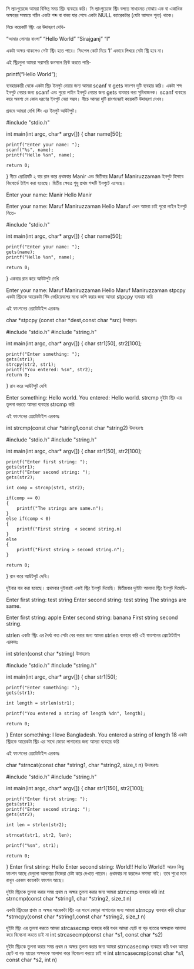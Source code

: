 সি ল্যাংগুয়েজে আমরা বিভিন্ন সময় স্ট্রিং ব্যবহার করি। সি ল্যাংগুয়েজে স্ট্রিং বলতে সাধারনত বোঝায় এক বা একাধিক অক্ষরের সমন্বয়ে গঠিন একটা শব্দ বা বাক্য যার শেষে একটা NULL ক্যারেকটার (যেটা আসলে শূন্য) থাকে।

নিচে কয়েকটি স্ট্রিং এর উদাহরণ দেখি-

“আমার সোনার বাংলা”
“Hello World”
“Sirajganj”
“I”

একটা অক্ষর থাকলেও সেটা স্ট্রিং হতে পারে। সিংগেল কোট দিয়ে ‘I’ এভাবে লিখরে সেটা স্ট্রি হবে না।

এই স্ট্রিংগুলা আমরা সরাসরি কনসলে প্রিন্ট করতে পারি-

printf(“Hello World”);

ব্যবহারকারী থেকে একটা স্ট্রিং ইনপুট নেয়ার জন্য আমরা scanf বা gets ফাংশন দুটি ব্যবহার করি। একটা শব্দ ইনপুট নেয়ার জন্য scanf এবং পুরো লাইন ইনপুট নেয়ার জন্য gets ব্যবহার করা সুবিধাজনক। scanf ব্যবহার করে অবশ্য যে কোন ধরণের ইনপুট নেয়া সম্ভব। নীচে আমরা দুটি য়াংশনেরই কয়েকটি উদাহরণ দেখব।

প্রথমে আমরা দেখি স্টিং এর ইনপুট আউটপুট।

#include "stdio.h"

int main(int argc, char* argv[])
{
    char name[50];

    printf("Enter your name: ");
    scanf("%s", name);
    printf("Hello %sn", name);

    return 0;
}
নীচে প্রোগ্রিমটি ২ বার রান করে প্রথমবার Manir এবং দ্বিতীবার Maruf Maniruzzaman ইনপুট হিসাবে কিবোর্ডে টাইপ করা হয়েছে। দ্বিতীয় ক্ষেত্রে শুধু প্রথম শব্দটি ইনপুটে এসেছে।

Enter your name: Manir
Hello Manir

Enter your name: Maruf Maniruzzaman
Hello Maruf
এখন আমরা চাই পুরো লাইন ইনপুট নিতে-

#include "stdio.h"

int main(int argc, char* argv[])
{
    char name[50];

	printf("Enter your name: ");
	gets(name);
	printf("Hello %sn", name);

	return 0;
}
একবার রান করে আউটপুট দেখি

Enter your name: Maruf Maniruzzaman
Hello Maruf Maniruzzaman
stpcpy
একটা স্ট্রিংকে আরেকটা স্টিং ভেরিয়েবলের মধ্যে কপি করার জন্য আমরা stpcpy ব্যবহার করি

এই ফাংশনের প্রোটোটাইপ এরকমঃ

char *stpcpy (const char *dest,const char *src)
উদাহরণঃ

#include "stdio.h"
#include "string.h"

int main(int argc, char* argv[])
{
    char str1[50], str2[100];

    printf("Enter something: ");
    gets(str1);
    strcpy(str2, str1);
    printf("You entered: %sn", str2);
    return 0;
}
রান করে আউটপুট দেখি

Enter something: Hello world.
You entered: Hello world.
strcmp
দুইটা স্ট্রিং এর তুলনা করতে আমরা ব্যবহার strcmp করি

এই ফাংশনের প্রোটোটাইপ এরকমঃ

int strcmp(const char *string1,const char *string2)
উদাহরণঃ

#include "stdio.h"
#include "string.h"

int main(int argc, char* argv[])
{
    char str1[50], str2[100];

    printf("Enter first string: ");
    gets(str1);
    printf("Enter second string: ");
    gets(str2);

    int comp = strcmp(str1, str2);

    if(comp == 0)
    {
        printf("The strings are same.n");
    }
    else if(comp < 0)
    {
        printf("First string  < second string.n)
    }
    else
    {
        printf("First string > second string.n");
    }

    return 0;
}
রান করে আউটপুট দেখি।

দুইবার বার করা হয়েছে। প্রথমবার দুইবারই একই স্ট্রিং ইনপুট দিয়েছি। দ্বিতীয়বার দুাইটা আলাদা স্ট্রিং ইনপুট দিয়েছি-

Enter first string: test string
Enter second string: test string
The strings are same.

Enter first string: apple
Enter second string: banana
First string second string.

strlen
একটা স্ট্রিং এর দৈর্ঘ্য কত সেটা বের করার জন্য আমরা strlen ব্যবহার করি
এই ফাংশনের প্রোটোটাইপ এরকমঃ

int strlen(const char *string)
উদাহরণঃ

#include "stdio.h"
#include "string.h"

int main(int argc, char* argv[])
{
    char str1[50];

    printf("Enter something: ");
    gets(str1);

    int length = strlen(str1);

    printf("You entered a string of length %dn", length);

    return 0;
}
Enter something: I love Bangladesh.
You entered a string of length 18
একটা স্ট্রিংকে আরেকটা স্ট্রিং এর সাথে জোড়া লাগানোর জন্য আমরা ব্যবহার করি

এই ফাংশনের প্রোটোটাইপ এরকমঃ

char *strncat(const char *string1, char *string2, size_t n)
উদাহরণঃ

#include "stdio.h"
#include "string.h"

int main(int argc, char* argv[])
{
    char str1[150], str2[100];

    printf("Enter first string: ");
    gets(str1);
    printf("Enter second string: ");
    gets(str2);

    int len = strlen(str2);

    strncat(str1, str2, len);

    printf("%sn", str1);

    return 0;
}
Enter first string: Hello
Enter second string:  World!!
Hello World!!
আরও কিছু ফাংশন আছে যেগুলো আপনারা নিজেরা চেষ্টা করে দেখতে পারেন। প্রথমবার না করলেও সমস্যা নাই। তবে শুধো মনে রাখুন এরকম কয়েকটা ফাংশন আছে।

দুইটা স্ট্রিংকে তুলনা করার সময় প্রথম n অক্ষর তুলনা করার জন্য আমরা strncmp ব্যবহার করি
int strncmp(const char *string1, char *string2, size_t n)

একটা স্ট্রিংয়ের প্রথম n অক্ষর আরেকটা স্ট্রিং এর সাথে জোড়া লাগানোর জন্য আমরা strncpy ব্যবহার করি
char *strncpy(const char *string1,const char *string2, size_t n)

দুইটা স্ট্রিং এর তুলনা করতে আমরা strcasecmp ব্যবহার করি যখন আমরা ছোট বা বড় হাতের অক্ষরকে আলাদা করে বিবেচনা করতে চাই না
int strcasecmp(const char *s1, const char *s2)

দুইটা স্ট্রিংকে তুলনা করার সময় প্রথম n অক্ষর তুলনা করার জন্য আমরা strncasecmp ব্যবহার করি যখন আমরা ছোট বা বড় হাতের অক্ষরকে আলাদা করে বিবেচনা করতে চাই না
int strncasecmp(const char *s1, const char *s2, int n)
